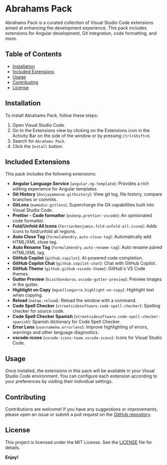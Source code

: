 # Abrahams Pack

Abrahams Pack is a curated collection of Visual Studio Code extensions aimed at enhancing the development experience. This pack includes extensions for Angular development, Git integration, code formatting, and more.

## Table of Contents

- [Installation](#installation)
- [Included Extensions](#included-extensions)
- [Usage](#usage)
- [Contributing](#contributing)
- [License](#license)

## Installation

To install Abrahams Pack, follow these steps:

1. Open Visual Studio Code.
2. Go to the Extensions view by clicking on the Extensions icon in the Activity Bar on the side of the window or by pressing `Ctrl+Shift+X`.
3. Search for `Abrahams Pack`.
4. Click the `Install` button.

## Included Extensions

This pack includes the following extensions:

- **Angular Language Service** (`angular.ng-template`): Provides a rich editing experience for Angular templates.
- **Git History** (`donjayamanne.githistory`): View git log, file history, compare branches or commits.
- **GitLens** (`eamodio.gitlens`): Supercharge the Git capabilities built into Visual Studio Code.
- **Prettier - Code formatter** (`esbenp.prettier-vscode`): An opinionated code formatter.
- **Fold/Unfold All Icons** (`ferrierbenjamin.fold-unfold-all-icone`): Adds icons to fold/unfold all regions.
- **Auto Close Tag** (`formulahendry.auto-close-tag`): Automatically add HTML/XML close tag.
- **Auto Rename Tag** (`formulahendry.auto-rename-tag`): Auto rename paired HTML/XML tag.
- **GitHub Copilot** (`github.copilot`): AI-powered code completion.
- **GitHub Copilot Chat** (`github.copilot-chat`): Chat with GitHub Copilot.
- **GitHub Theme** (`github.github-vscode-theme`): GitHub's VS Code themes.
- **Gutter Preview** (`kisstkondoros.vscode-gutter-preview`): Preview images in the gutter.
- **Highlight on Copy** (`mguellsegarra.highlight-on-copy`): Highlight text when copying.
- **Reload** (`natqe.reload`): Reload the window with a command.
- **Code Spell Checker** (`streetsidesoftware.code-spell-checker`): Spelling checker for source code.
- **Code Spell Checker Spanish** (`streetsidesoftware.code-spell-checker-spanish`): Spanish dictionary for Code Spell Checker.
- **Error Lens** (`usernamehw.errorlens`): Improve highlighting of errors, warnings and other language diagnostics.
- **vscode-icons** (`vscode-icons-team.vscode-icons`): Icons for Visual Studio Code.

## Usage

Once installed, the extensions in this pack will be available in your Visual Studio Code environment. You can configure each extension according to your preferences by visiting their individual settings.

## Contributing

Contributions are welcome! If you have any suggestions or improvements, please open an issue or submit a pull request on the [GitHub repository](https://github.com/Abraham2748/abrahams-pack).

## License

This project is licensed under the MIT License. See the [LICENSE](LICENSE) file for details.

**Enjoy!**

